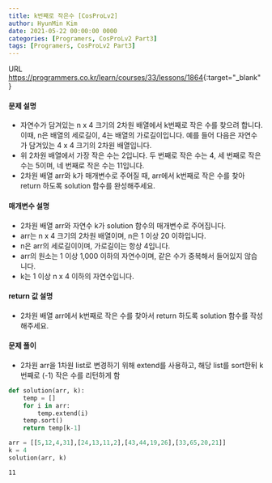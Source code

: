 ```yaml
---
title: k번째로 작은수 [CosProLv2]
author: HyunMin Kim
date: 2021-05-22 00:00:00 0000
categories: [Programers, CosProLv2 Part3]
tags: [Programers, CosProLv2 Part3]
---
```


URL <https://programmers.co.kr/learn/courses/33/lessons/1864>{:target="_blank"}

#### 문제 설명
- 자연수가 담겨있는 n x 4 크기의 2차원 배열에서 k번째로 작은 수를 찾으려 합니다. 이때, n은 배열의 세로길이, 4는 배열의 가로길이입니다. 예를 들어 다음은 자연수가 담겨있는 4 x 4 크기의 2차원 배열입니다.
- 위 2차원 배열에서 가장 작은 수는 2입니다. 두 번째로 작은 수는 4, 세 번째로 작은 수는 5이며, 네 번째로 작은 수는 11입니다.
- 2차원 배열 arr와 k가 매개변수로 주어질 때, arr에서 k번째로 작은 수를 찾아 return 하도록 solution 함수를 완성해주세요.

#### 매개변수 설명
- 2차원 배열 arr와 자연수 k가 solution 함수의 매개변수로 주어집니다.
- arr는 n x 4 크기의 2차원 배열이며, n은 1 이상 20 이하입니다.
- n은 arr의 세로길이이며, 가로길이는 항상 4입니다.
- arr의 원소는 1 이상 1,000 이하의 자연수이며, 같은 수가 중복해서 들어있지 않습니다.
- k는 1 이상 n x 4 이하의 자연수입니다.

#### return 값 설명
- 2차원 배열 arr에서 k번째로 작은 수를 찾아서 return 하도록 solution 함수를 작성해주세요.

#### 문제 풀이
- 2차원 arr을 1차원 list로 변경하기 위해 extend를 사용하고, 해당 list를 sort한뒤 k번째로 (-1) 작은 수를 리턴하게 함


```python
def solution(arr, k):
    temp = []
    for i in arr:
        temp.extend(i)
    temp.sort()
    return temp[k-1]
```


```python
arr = [[5,12,4,31],[24,13,11,2],[43,44,19,26],[33,65,20,21]]
k = 4
solution(arr, k)
```




    11


